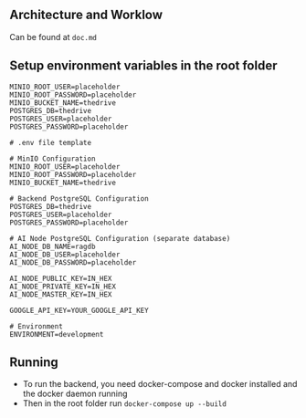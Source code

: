 ## Architecture and Worklow
Can be found at `doc.md`
## Setup environment variables in the root folder
```
MINIO_ROOT_USER=placeholder
MINIO_ROOT_PASSWORD=placeholder
MINIO_BUCKET_NAME=thedrive
POSTGRES_DB=thedrive
POSTGRES_USER=placeholder
POSTGRES_PASSWORD=placeholder

# .env file template

# MinIO Configuration
MINIO_ROOT_USER=placeholder
MINIO_ROOT_PASSWORD=placeholder
MINIO_BUCKET_NAME=thedrive

# Backend PostgreSQL Configuration
POSTGRES_DB=thedrive
POSTGRES_USER=placeholder
POSTGRES_PASSWORD=placeholder

# AI Node PostgreSQL Configuration (separate database)
AI_NODE_DB_NAME=ragdb
AI_NODE_DB_USER=placeholder
AI_NODE_DB_PASSWORD=placeholder

AI_NODE_PUBLIC_KEY=IN_HEX
AI_NODE_PRIVATE_KEY=IN_HEX
AI_NODE_MASTER_KEY=IN_HEX

GOOGLE_API_KEY=YOUR_GOOGLE_API_KEY

# Environment
ENVIRONMENT=development

```
## Running
- To run the backend, you need docker-compose and docker installed and the docker daemon running
- Then in the root folder run `docker-compose up --build`